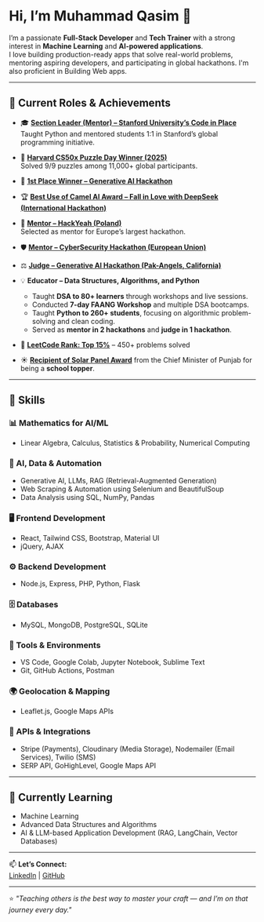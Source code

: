 # Hi, I’m Muhammad Qasim 👋

I’m a passionate **Full-Stack Developer** and **Tech Trainer** with a strong interest in **Machine Learning** and **AI-powered applications**.  
I love building production-ready apps that solve real-world problems, mentoring aspiring developers, and participating in global hackathons.
I'm also proficient in Building Web apps.

---

## 🚀 Current Roles & Achievements

- 🎓 **[Section Leader (Mentor) – Stanford University’s Code in Place](https://digitalcredential.stanford.edu/check/FA458483850B4B635DD0915130CCBEBF00F195AFCBF6991EE7448725533BAAB2LzFqZHI1YU9SSmVRZFpMQjVXV0xjdkxuWktYOExkU2RBZE85SFF6YmlPZGZLZDA0)**  
  Taught Python and mentored students 1:1 in Stanford’s global programming initiative.

- 🧩 **[Harvard CS50x Puzzle Day Winner (2025)](https://www.linkedin.com/posts/muhammad-qasim-gill_cs50-harvard-puzzleday2025-activity-7316559580790972418-4B6G)**  
  Solved 9/9 puzzles among 11,000+ global participants.

- 🥇 **[1st Place Winner – Generative AI Hackathon](https://www.linkedin.com/posts/muhammad-qasim-gill_celebrating-the-top-10-hackathon-winners-activity-7304649229472309248--oea)**  

- 🏆 **[Best Use of Camel AI Award – Fall in Love with DeepSeek (International Hackathon)](https://lablab.ai/event/fall-in-love-with-deepseek/shallowseekers/ai-powered-personal-finance-assistant)**  

- 🧠 **[Mentor – HackYeah (Poland)](https://2025.hackyeah.pl/bio_mentor_2025/#id=60630)**  
  Selected as mentor for Europe’s largest hackathon.

- 🛡️ **[Mentor – CyberSecurity Hackathon (European Union)](https://drive.google.com/file/d/1HdK8eSl7OtU3rPIkfh5ytRqUkZE4SsNM/view?usp=sharing)**  

- ⚖️ **[Judge – Generative AI Hackathon (Pak-Angels, California)](https://www.linkedin.com/company/pakangels/posts/)**  

- 💡 **Educator – Data Structures, Algorithms, and Python**  
  - Taught **DSA to 80+ learners** through workshops and live sessions.  
  - Conducted **7-day FAANG Workshop** and multiple DSA bootcamps.  
  - Taught **Python to 260+ students**, focusing on algorithmic problem-solving and clean coding.  
  - Served as **mentor in 2 hackathons** and **judge in 1 hackathon**.

- 🧩 **[LeetCode Rank: Top 15%](https://leetcode.com/u/MuhammadQasim007/)** – 450+ problems solved  

- ☀️ **[Recipient of Solar Panel Award](https://drive.google.com/file/d/1RJtZZy4bmxIHsum4lScyPMozND_tC72V/view?usp=sharing)** from the Chief Minister of Punjab for being a **school topper**.


---

## 🚀 Skills

### 📊 Mathematics for AI/ML
- Linear Algebra, Calculus, Statistics & Probability, Numerical Computing

### 🤖 AI, Data & Automation
- Generative AI, LLMs, RAG (Retrieval-Augmented Generation)  
- Web Scraping & Automation using Selenium and BeautifulSoup  
- Data Analysis using SQL, NumPy, Pandas

### 🖥️ Frontend Development
- React, Tailwind CSS, Bootstrap, Material UI  
- jQuery, AJAX

### ⚙️ Backend Development
- Node.js, Express, PHP, Python, Flask

### 🗄️ Databases
- MySQL, MongoDB, PostgreSQL, SQLite

### 🧰 Tools & Environments
- VS Code, Google Colab, Jupyter Notebook, Sublime Text  
- Git, GitHub Actions, Postman

### 🌍 Geolocation & Mapping
- Leaflet.js, Google Maps APIs

### 🔌 APIs & Integrations
- Stripe (Payments), Cloudinary (Media Storage), Nodemailer (Email Services), Twilio (SMS)  
- SERP API, GoHighLevel, Google Maps API

---

## 🌱 Currently Learning
- Machine Learning
- Advanced Data Structures and Algorithms  
- AI & LLM-based Application Development (RAG, LangChain, Vector Databases)

---

📫 **Let’s Connect:**  
[LinkedIn](https://www.linkedin.com/in/muhammad-qasim-664613139/) | [GitHub](https://github.com/Qasim-Gill)

---

⭐ *"Teaching others is the best way to master your craft — and I’m on that journey every day."*
